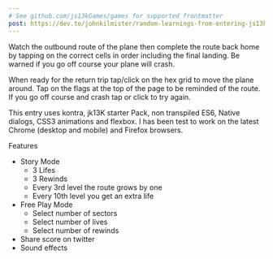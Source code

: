 ```yaml
---
# See github.com/js13kGames/games for supported frontmatter
post: https://dev.to/johnkilmister/random-learnings-from-entering-js13k-games-2019-4pcn
---
```

Watch the outbound route of the plane then complete the route back home by tapping on the correct cells in order including the final landing. Be warned if you go off course your plane will crash.

When ready for the return trip tap/click on the hex grid to move the plane around. Tap on the flags at the top of the page to be reminded of the route. If you go off course and crash tap or click to try again.

This entry uses kontra, jk13K starter Pack, non transpiled ES6, Native dialogs, CSS3 animations and flexbox. I has been test to work on the latest Chrome (desktop and mobile) and Firefox browsers.

Features

* Story Mode
    * 3 Lifes 
    * 3 Rewinds
    * Every 3rd level the route grows by one
    * Every 10th level you get an extra life
* Free Play Mode
    * Select number of sectors
    * Select number of lives
    * Select number of rewinds
* Share score on twitter
* Sound effects